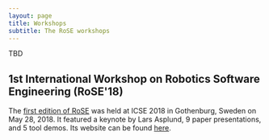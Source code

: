 ```yaml
---
layout: page
title: Workshops
subtitle: The RoSE workshops
---
```


TBD

## 1st International Workshop on Robotics Software Engineering (RoSE'18) 
The [first edition of RoSE](https://sselab.de/lab9/public/wiki/RoSE18) was held at ICSE 2018 in Gothenburg, Sweden on May 28, 2018. It featured a keynote by Lars Asplund, 9 paper presentations, and 5 tool demos. Its website can be found [here](https://sselab.de/lab9/public/wiki/RoSE18).